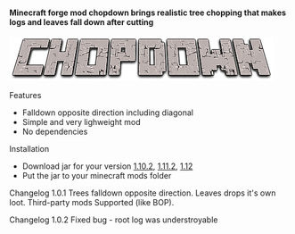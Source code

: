 #### Minecraft forge mod chopdown brings realistic tree chopping that makes logs and leaves fall down after cutting

![](web/logo.png)

Features
+ Falldown opposite direction including diagonal
+ Simple and very lighweight mod
+ No dependencies

Installation
+ Download jar for your version [1.10.2](builds/1.10.2/bin/chopdown-1.0.2-1.10.2.jar?raw=true), [1.11.2](builds/1.11.2/bin/chopdown-1.0.2-1.11.2.jar?raw=true), [1.12](builds/1.12/bin/chopdown-1.0.2-1.12.jar?raw=true)
+ Put the jar to your minecraft mods folder

Changelog 1.0.1
Trees falldown opposite direction. Leaves drops it's own loot. Third-party mods Supported (like BOP).

Changelog 1.0.2
Fixed bug - root log was understroyable
